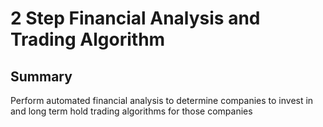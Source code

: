 # 2 Step Financial Analysis and Trading Algorithm

## Summary

Perform automated financial analysis to determine companies to invest in and long term hold trading algorithms for those companies
